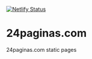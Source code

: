 [![Netlify Status](https://api.netlify.com/api/v1/badges/c3f33a6f-ca10-4cb8-897e-f04cfada0684/deploy-status)](https://app.netlify.com/sites/focused-sammet-79e610/deploys)

# 24paginas.com
24paginas.com static pages

